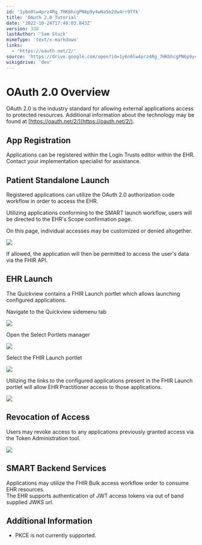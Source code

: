 ```yaml
---
id: '1y6n0lw4prz4Rg_7HKbhcgPN6p9y4wNa5m2dw4rr9Tfk'
title: 'OAuth 2.0 Tutorial'
date: '2022-10-24T17:40:03.843Z'
version: 338
lastAuthor: 'Sam Stuck'
mimeType: 'text/x-markdown'
links:
  - 'https://oauth.net/2/'
source: 'https://drive.google.com/open?id=1y6n0lw4prz4Rg_7HKbhcgPN6p9y4wNa5m2dw4rr9Tfk'
wikigdrive: 'dev'
---
```

# OAuth 2.0 Overview

OAuth 2.0 is the industry standard for allowing external applications access to protected resources. Additional information about the technology may be found at [https://oauth.net/2/](https://oauth.net/2/).


## App Registration

Applications can be registered within the Login Trusts editor within the EHR. Contact your implementation specialist for assistance.

## Patient Standalone Launch

Registered applications can utilize the OAuth 2.0 authorization code workflow in order to access the EHR.

Utilizing applications conforming to the SMART launch workflow, users will be directed to the EHR's Scope confirmation page.

On this page, individual accesses may be customized or denied altogether.

![](../oauth-2.0-tutorial.assets/9342a1b459cf31ae58c01edf74094894.png)

If allowed, the application will then be permitted to access the user's data via the FHIR API.

## EHR Launch

The Quickview contains a FHIR Launch portlet which allows launching configured applications.

Navigate to the Quickview sidemenu tab

![](../oauth-2.0-tutorial.assets/96badb5c6f9b75b63741a94bb9c552f2.png)


Open the Select Portlets manager

![](../oauth-2.0-tutorial.assets/c1629683b0a19ba5d8c3a9b36295fa1c.png)

Select the FHIR Launch portlet

![](../oauth-2.0-tutorial.assets/04d97094b29274c805888eb83963ad69.png)

Utilizing the links to the configured applications present in the FHIR Launch portlet will allow EHR Practitioner access to those applications.

![](../oauth-2.0-tutorial.assets/758ff21d8af26d1e930bcb8aed3706e4.png)


## Revocation of Access

Users may revoke access to any applications previously granted access via the Token Administration tool.

![](../oauth-2.0-tutorial.assets/1c635a0c5501b22f3688af9a5ba043cd.png)


## SMART Backend Services

Applications may utilize the FHIR Bulk access workflow order to consume EHR resources.  
The EHR supports authentication of JWT access tokens via out of band supplied JWKS url.

## Additional Information

* PKCE is not currently supported.
